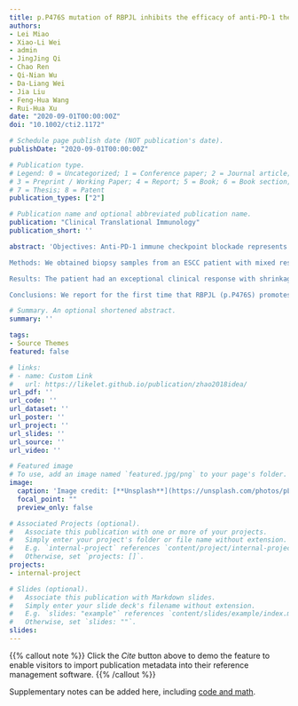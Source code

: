 ```yaml
---
title: p.P476S mutation of RBPJL inhibits the efficacy of anti-PD-1 therapy in oesophageal squamous cell carcinoma by blunting T-cell responses"
authors:
- Lei Miao
- Xiao-Li Wei
- admin
- JingJing Qi
- Chao Ren
- Qi-Nian Wu
- Da-Liang Wei
- Jia Liu
- Feng-Hua Wang
- Rui-Hua Xu
date: "2020-09-01T00:00:00Z"
doi: "10.1002/cti2.1172"

# Schedule page publish date (NOT publication's date).
publishDate: "2020-09-01T00:00:00Z"

# Publication type.
# Legend: 0 = Uncategorized; 1 = Conference paper; 2 = Journal article;
# 3 = Preprint / Working Paper; 4 = Report; 5 = Book; 6 = Book section;
# 7 = Thesis; 8 = Patent
publication_types: ["2"]

# Publication name and optional abbreviated publication name.
publication: "Clinical Translational Immunology"
publication_short: ''

abstract: 'Objectives: Anti-PD-1 immune checkpoint blockade represents the onset of a new era in cancer immunotherapy. However, robust predictors are necessary for screening patients with immune checkpoint-responsive oesophageal squamous cell carcinoma (ESCC).

Methods: We obtained biopsy samples from an ESCC patient with mixed responses. The expression of CD4, CD8, CD68, PD-L1, RBPJL and IL-16 was analysed by immunohistochemistry, and the correlation with prognostic value was obtained from the GEPIA portal. T-cell functions were examined by flow cytometry, MTS and transwell assays. The secreted cytokines were identified using an Inflammation Array Kit. The concentration of soluble IFN-γ was measured by enzyme-linked immunosorbent assay. The clinical benefit of RBPJL was examined in a PBMC xenograft mouse model.

Results: The patient had an exceptional clinical response with shrinkage of the primary oesophageal and lung metastatic lesions as well as enlargement of liver metastatic lesions after toripalimab monotherapy. Four liver-specific gene mutations were identified. RBPJL showed better response to toripalimab in the PBMC cell-derived xenograft (CDX) ESCC model. Conditional medium from RBPJL overexpression induced chemotaxis and proliferation of T lymphocytes, as well as Th2/Th1 differentiation through the RBPJL-NF-κB-IL-16 axis in vitro. These functions were all inhibited by the p.P476S mutation of RBPJL (RBPJL (p.P476S)).

Conclusions: We report for the first time that RBPJL (p.P476S) promotes tumor growth in ESCC and inhibits the efficacy of anti-PD-1 therapy through blunting T-cell responses. Our findings provide a potential new predictor for evaluating the efficacy of anti-PD-1 therapy in ESCC patients.'

# Summary. An optional shortened abstract.
summary: ''

tags:
- Source Themes
featured: false

# links:
# - name: Custom Link
#   url: https://likelet.github.io/publication/zhao2018idea/
url_pdf: ''
url_code: ''
url_dataset: ''
url_poster: ''
url_project: ''
url_slides: ''
url_source: ''
url_video: ''

# Featured image
# To use, add an image named `featured.jpg/png` to your page's folder. 
image:
  caption: 'Image credit: [**Unsplash**](https://unsplash.com/photos/pLCdAaMFLTE)'
  focal_point: ""
  preview_only: false

# Associated Projects (optional).
#   Associate this publication with one or more of your projects.
#   Simply enter your project's folder or file name without extension.
#   E.g. `internal-project` references `content/project/internal-project/index.md`.
#   Otherwise, set `projects: []`.
projects:
- internal-project

# Slides (optional).
#   Associate this publication with Markdown slides.
#   Simply enter your slide deck's filename without extension.
#   E.g. `slides: "example"` references `content/slides/example/index.md`.
#   Otherwise, set `slides: ""`.
slides:
---
```


{{% callout note %}}
Click the *Cite* button above to demo the feature to enable visitors to import publication metadata into their reference management software.
{{% /callout %}}

Supplementary notes can be added here, including [code and math](https://sourcethemes.com/academic/docs/writing-markdown-latex/).
